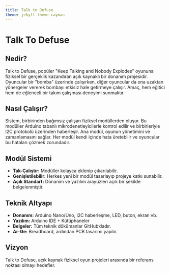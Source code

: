 ```yaml
---
title: Talk to Defuse
theme: jekyll-theme-cayman
---
```


# Talk To Defuse

## Nedir?

Talk to Defuse, popüler "Keep Talking and Nobody Explodes" oyununa fiziksel bir gerçeklik kazandıran açık kaynaklı bir donanım projesidir. Oyuncular bir "bomba" üzerinde çalışırken, diğer oyuncular da ona uzaktan yönergeler vererek bombayı etkisiz hale getirmeye çalışır. Amaç, hem eğitici hem de eğlenceli bir takım çalışması deneyimi sunmaktır.

## Nasıl Çalışır?

Sistem, birbirinden bağımsız çalışan fiziksel modüllerden oluşur. Bu modüller Arduino tabanlı mikrodenetleyicilerle kontrol edilir ve birbirleriyle I2C protokolü üzerinden haberleşir. Ana modül, oyunun yönetimini ve zamanlamasını sağlar. Her modül kendi içinde hata üretebilir ve oyuncular bu hataları çözmek zorundadır.

## Modül Sistemi

- **Tak-Çalıştır:** Modüller kolayca eklenip çıkarılabilir.
- **Genişletilebilir:** Herkes yeni bir modül tasarlayıp projeye katkı sunabilir.
- **Açık Standart:** Donanım ve yazılım arayüzleri açık bir şekilde belgelenmiştir.

## Teknik Altyapı

- **Donanım:** Arduino Nano/Uno, I2C haberleşme, LED, buton, ekran vb.
- **Yazılım:** Arduino IDE + Kütüphaneler
- **Belgeler:** Tüm teknik dökümanlar GitHub’dadır.
- **Ar-Ge:** Breadboard, ardından PCB tasarımı yapılır.

## Vizyon

Talk to Defuse, açık kaynak fiziksel oyun projeleri arasında bir referans noktası olmayı hedefler.
